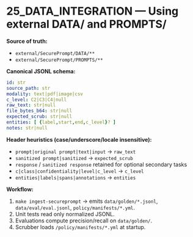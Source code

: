 # 25_DATA_INTEGRATION — Using external DATA/ and PROMPTS/

**Source of truth:**
- `external/SecurePrompt/DATA/**`
- `external/SecurePrompt/PROMPTS/**`

**Canonical JSONL schema:**
```yaml
id: str
source_path: str
modality: text|pdf|image|csv
c_level: C2|C3|C4|null
raw_text: str|null
file_bytes_b64: str|null
expected_scrub: str|null
entities: [ {label,start,end,c_level}? ]
notes: str|null
```

**Header heuristics (case/underscore/locale insensitive):**
- `prompt|original prompt|text|input` → `raw_text`
- `sanitized prompt|sanitized` → `expected_scrub`
- `response` / `sanitized response` retained for optional secondary tasks
- `c|class|confidentiality|level|c_level` → `c_level`
- `entities|labels|spans|annotations` → `entities`

**Workflow:**
1) `make ingest-secureprompt` → emits `data/golden/*.jsonl`, `data/eval/eval.jsonl`, `policy/manifests/*.yml`.
2) Unit tests read only normalized JSONL.
3) Evaluations compute precision/recall on `data/golden/`.
4) Scrubber loads `/policy/manifests/*.yml` at startup.

